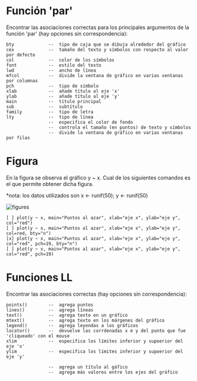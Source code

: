 
# Función 'par'

Encontrar las asociaciones correctas para los principales argumentos de la función 'par' 
(hay opciones sin correspondencia):


    bty             --  tipo de caja que se dibuja alrededor del gráfico
    cex             --  tamaño del texto y símbolos con respecto al valor por defecto
    col             --  color de los símbolos
    font            --  estilo del texto
    lwd             --  ancho de línea
    mfcol           --  divide la ventana de gráfico en varias ventanas por columnas
    pch             --  tipo de símbolo
    xlab            --  añade título al eje 'x'
    ylab            --  añade título al eje 'y'
    main            --  título principal
    sub             --  subtítulo
    family          --  tipo de letra
    lty             --  tipo de línea
                    --  especifica el color de fondo
                    --  controla el tamaño (en puntos) de texto y símbolos
                    --  divide la ventana de gráfico en varias ventanas por filas
                    
# Figura

En la figura se observa el gráfico y ~ x.
Cual de los siguientes comandos es el que permite obtener dicha figura.

*nota: los datos utilizados son x <- runif(50); y <- runif(50)

![figures](/home/carlita/Curso-R/cuestionarios/figures.png)

   
    [ ] plot(y ~ x, main="Puntos al azar", xlab="eje x", ylab="eje y", col="red")
    [ ] plot(y ~ x, main="Puntos al azar", xlab="eje x", ylab="eje y", col=red, bty="n")
    [x] plot(y ~ x, main="Puntos al azar", xlab="eje x", ylab="eje y", col="red", pch=19, bty="n")
    [ ] plot(y ~ x, main="Puntos al azar", xlab="eje x", ylab="eje y", col="red", pch=19)


# Funciones LL

Encontrar las asociaciones correctas (hay opciones sin correspondencia):

    points()        --  agrega puntos
    lines()         --  agrega líneas
    text()          --  agrega texto en un gráfico
    mtext()         --  agrega texto en los márgenes del gráfico
    legend()        --  agrega leyendas a los gráficos
    locator()       --  devuelve las corrdenadas x e y del punto que fue 'cliqueado' con el mouse
    xlim            --  especifica los límites inferior y supoerior del eje 'x'
    ylim            --  especifica los límites inferior y supoerior del eje 'y'
    
                    --  agrega un título al gáfico
                    --  agrega más valores entre los ejes del gráfico
